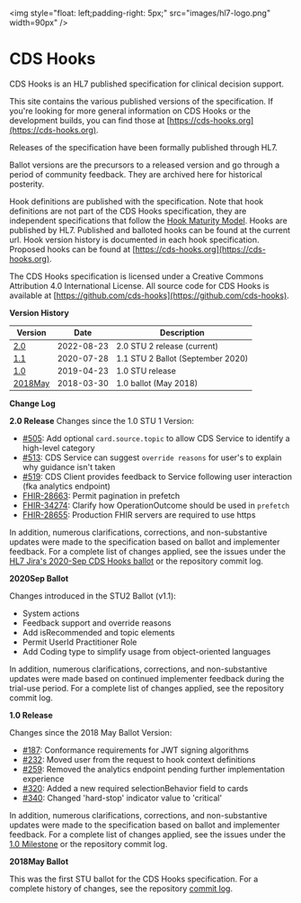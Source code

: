 <img style="float: left;padding-right: 5px;" src="images/hl7-logo.png" width=90px" />


# CDS Hooks

CDS Hooks is an HL7 published specification for clinical decision support.

This site contains the various published versions of the specification. If you're looking for more general information on CDS Hooks or the development builds, you can find those at [https://cds-hooks.org](https://cds-hooks.org).

Releases of the specification have been formally published through HL7.

Ballot versions are the precursors to a released version and go through a period of community feedback. They are archived here for historical posterity.

Hook definitions are published with the specification. Note that hook definitions are not part of the CDS Hooks specification, they are independent specifications that follow the [Hook Maturity Model](1.0/#hook-maturity-model). Hooks are published by HL7. Published and balloted hooks can be found at the current url. Hook version history is documented in each hook specification. Proposed hooks can be found at [https://cds-hooks.org](https://cds-hooks.org).

The CDS Hooks specification is licensed under a Creative Commons Attribution 4.0 International License. All source code for CDS Hooks is available at [https://github.com/cds-hooks](https://github.com/cds-hooks).

**Version History**

| Version                    | Date       | Description |
| -------------------------- | ---------- | ----------- |
| [2.0](2.0/)                | 2022-08-23 | 2.0 STU 2 release (current) |
| [1.1](ballots/2020Sep)     | 2020-07-28 | 1.1 STU 2 Ballot (September 2020) |
| [1.0](1.0/)                | 2019-04-23 | 1.0 STU release |
| [2018May](ballots/2018May) | 2018-03-30 | 1.0 ballot (May 2018) |


**Change Log**

**2.0 Release**
Changes since the 1.0 STU 1 Version:

* [#505](https://github.com/cds-hooks/docs/pull/505): Add optional `card.source.topic` to allow CDS Service to identify a high-level category
* [#513](https://github.com/cds-hooks/docs/pull/513): CDS Service can suggest `override reasons` for user's to explain why guidance isn't taken
* [#519](https://github.com/cds-hooks/docs/wiki/Feedback-endpoint-for-CDS-Hooks-1.1): CDS Client provides feedback to Service following user interaction (fka analytics endpoint)
* [FHIR-28663](https://jira.hl7.org/browse/FHIR-28663): Permit pagination in prefetch
* [FHIR-34274](https://jira.hl7.org/browse/FHIR-34274): Clarify how OperationOutcome should be used in `prefetch` 
* [FHIR-28655](https://jira.hl7.org/browse/FHIR-28655): Production FHIR servers are required to use https

In addition, numerous clarifications, corrections, and non-substantive updates were made to the specification based on ballot and implementer feedback. For a complete list of changes applied, see the issues under the [HL7 Jira's 2020-Sep CDS Hooks ballot](https://jira.hl7.org/issues/?jql=project%20%3D%20FHIR%20AND%20Specification%20%3D%20%22CDS%20Hooks%20(FHIR)%20%5BFHIR-cds-hooks%5D%22%20AND%20issueFunction%20in%20inBallot(2020-Sep)%20ORDER%20BY%20issue) or the repository commit log.


**2020Sep Ballot**

Changes introduced in the STU2 Ballot (v1.1):

* System actions
* Feedback support and override reasons
* Add isRecommended and topic elements
* Permit UserId Practitioner Role
* Add Coding type to simplify usage from object-oriented languages

In addition, numerous clarifications, corrections, and non-substantive updates were made based on continued implementer feedback during the trial-use period. For a complete list of changes applied, see the repository commit log.

**1.0 Release**

Changes since the 2018 May Ballot Version:

* [#187](https://github.com/cds-hooks/docs/issues/187): Conformance requirements for JWT signing algorithms
* [#232](https://github.com/cds-hooks/docs/issues/232): Moved user from the request to hook context definitions
* [#259](https://github.com/cds-hooks/docs/issues/259): Removed the analytics endpoint pending further implementation experience
* [#320](https://github.com/cds-hooks/docs/issues/320): Added a new required selectionBehavior field to cards
* [#340](https://github.com/cds-hooks/docs/issues/340): Changed 'hard-stop' indicator value to 'critical'

In addition, numerous clarifications, corrections, and non-substantive updates were made to the specification based on ballot and implementer feedback. For a complete list of changes applied, see the issues under the [1.0 Milestone](https://github.com/cds-hooks/docs/issues?q=is%3Aissue+is%3Aclosed+milestone%3A1.0) or the repository commit log.

**2018May Ballot**

This was the first STU ballot for the CDS Hooks specification. For a complete history of changes, see the repository [commit log](https://github.com/cds-hooks/docs/commits/master).
